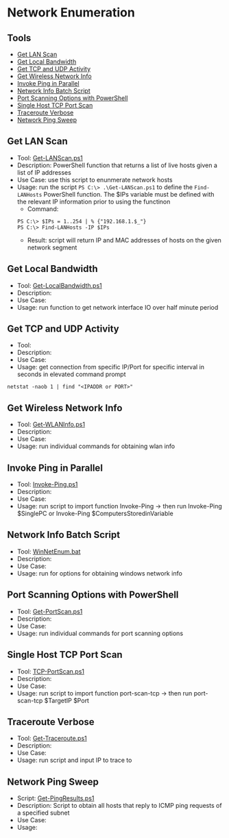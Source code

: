 # Network Enumeration

## Tools
- [Get LAN Scan](#get-lan-scan)
- [Get Local Bandwidth](#get-local-bandwidth)
- [Get TCP and UDP Activity](#get-tcp-and-udp-activity)
- [Get Wireless Network Info](#get-wireless-network-info)
- [Invoke Ping in Parallel](#invoke-ping-in-parallel)
- [Network Info Batch Script](#network-info-batch-script)
- [Port Scanning Options with PowerShell](#port-scanning-options-with-powershell)
- [Single Host TCP Port Scan](#single-host-tcp-port-scan)
- [Traceroute Verbose](#traceroute-verbose)
- [Network Ping Sweep](#network-ping-sweep)

## Get LAN Scan
- Tool: [Get-LANScan.ps1](/tools/network/Get-LANScan.ps1)
- Description: PowerShell function that returns a list of live hosts given a list of IP addresses
- Use Case: use this script to enunmerate network hosts
- Usage: run the script `PS C:\> .\Get-LANScan.ps1` to define the `Find-LANHosts` PowerShell function. The $IPs variable must be defined with the relevant IP information prior to using the functinon
    - Command: 
    ```
    PS C:\> $IPs = 1..254 | % {"192.168.1.$_"}
    PS C:\> Find-LANHosts -IP $IPs
    ```
    - Result: script will return IP and MAC addresses of hosts on the given network segment 

## Get Local Bandwidth
- Tool: [Get-LocalBandwidth.ps1](/tools/network/Get-LocalBandwidth.ps1)
- Description: 
- Use Case: 
- Usage: run function to get network interface IO over half minute period

## Get TCP and UDP Activity
- Tool: 
- Description: 
- Use Case: 
- Usage: get connection from specific IP/Port for specific interval in seconds in elevated command prompt
```
netstat -naob 1 | find "<IPADDR or PORT>"
```

## Get Wireless Network Info
- Tool: [Get-WLANInfo.ps1](/tools/network/Get-WLANInfo.ps1)
- Description: 
- Use Case: 
- Usage: run individual commands for obtaining wlan info

## Invoke Ping in Parallel
- Tool: [Invoke-Ping.ps1](/tools/network/Invoke-Ping.ps1)
- Description: 
- Use Case: 
- Usage: run script to import function Invoke-Ping -> then run Invoke-Ping $SinglePC or Invoke-Ping $ComputersStoredinVariable

## Network Info Batch Script
- Tool: [WinNetEnum.bat](/tools/network/WinNetEnum.bat)
- Description: 
- Use Case: 
- Usage: run for options for obtaining windows network info

## Port Scanning Options with PowerShell
- Tool: [Get-PortScan.ps1](/tools/network/Get-PortScan.ps1)
- Description: 
- Use Case: 
- Usage: run individual commands for port scanning options

## Single Host TCP Port Scan
- Tool: [TCP-PortScan.ps1](/tools/network/TCP-PortScan.ps1) 
- Description: 
- Use Case: 
- Usage: run script to import function port-scan-tcp -> then run port-scan-tcp $TargetIP $Port

## Traceroute Verbose
- Tool: [Get-Traceroute.ps1](/tools/network/Get-Traceroute.ps1)
- Description: 
- Use Case: 
- Usage: run script and input IP to trace to

## Network Ping Sweep
- Script: [Get-PingResults.ps1](/tools/domain/Get-PingResults.ps1)
- Description: Script to obtain all hosts that reply to ICMP ping requests of a specified subnet
- Use Case:
- Usage: 



